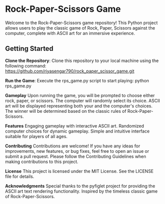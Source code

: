 # Rock-Paper-Scissors Game
Welcome to the Rock-Paper-Scissors game repository! This Python project allows users to play the classic game of Rock, Paper, Scissors against the computer, complete with ASCII art for an immersive experience.

## Getting Started
**Clone the Repository**: Clone this repository to your local machine using the following command:
https://github.com/riyasengar790/rock_paper_scissor_game.git

**Run the Game**: Execute the rps_game.py script to start playing:
python rps_game.py

**Gameplay**
Upon running the game, you will be prompted to choose either rock, paper, or scissors.
The computer will randomly select its choice.
ASCII art will be displayed representing both your and the computer's choices.
The winner will be determined based on the classic rules of Rock-Paper-Scissors.

**Features**
Engaging gameplay with interactive ASCII art.
Randomized computer choices for dynamic gameplay.
Simple and intuitive interface suitable for players of all ages.

**Contributing**
Contributions are welcome! If you have any ideas for improvements, new features, or bug fixes, feel free to open an issue or submit a pull request. Please follow the Contributing Guidelines when making contributions to this project.

**License**
This project is licensed under the MIT License. See the LICENSE file for details.

**Acknowledgments**
Special thanks to the pyfiglet project for providing the ASCII art text rendering functionality.
Inspired by the timeless classic game of Rock-Paper-Scissors.
